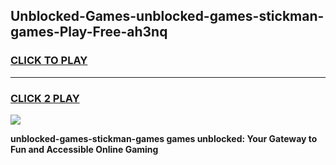 
## Unblocked-Games-unblocked-games-stickman-games-Play-Free-ah3nq
<h3>
<a href="https://premium76.site?title=unblocked-games-stickman-games&ref=12A">CLICK TO PLAY</a></h3>
<hr>

<h3>
<a href="https://premium76.site?title=unblocked-games-stickman-games&ref=12A">CLICK 2 PLAY</a>
  
</h3>

<a href="https://premium76.site?title=unblocked-games-stickman-games&ref=12A"><img src="https://clearcache.store/games.png"></a>


**unblocked-games-stickman-games games unblocked: Your Gateway to Fun and Accessible Online Gaming**
